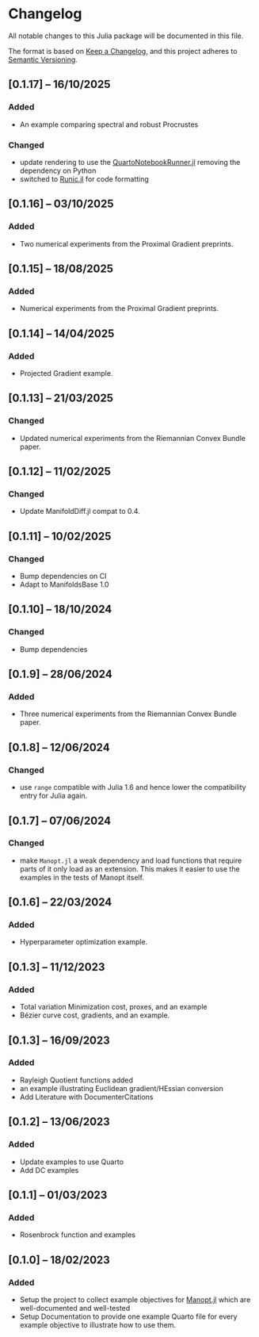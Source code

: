 # Changelog

All notable changes to this Julia package will be documented in this file.

The format is based on [Keep a Changelog](https://keepachangelog.com/en/1.0.0/),
and this project adheres to [Semantic Versioning](https://semver.org/spec/v2.0.0.html).

## [0.1.17] – 16/10/2025

### Added
  * An example comparing spectral and robust Procrustes

### Changed
  * update rendering to use the [QuartoNotebookRunner.jl](https://github.com/PumasAI/QuartoNotebookRunner.jl) removing the dependency on Python
  * switched to [Runic.jl](https://github.com/fredrikekre/Runic.jl) for code formatting

## [0.1.16] – 03/10/2025

### Added

* Two numerical experiments from the Proximal Gradient preprints.

## [0.1.15] – 18/08/2025

### Added

* Numerical experiments from the Proximal Gradient preprints.

## [0.1.14] – 14/04/2025

### Added

* Projected Gradient example.

## [0.1.13] – 21/03/2025

### Changed

* Updated numerical experiments from the Riemannian Convex Bundle paper.

## [0.1.12] – 11/02/2025

### Changed

* Update ManifoldDiff.jl compat to 0.4.

## [0.1.11] – 10/02/2025

### Changed

* Bump dependencies on CI
* Adapt to ManifoldsBase 1.0

## [0.1.10] – 18/10/2024

### Changed

* Bump dependencies

## [0.1.9] – 28/06/2024

### Added

* Three numerical experiments from the Riemannian Convex Bundle paper.

## [0.1.8] – 12/06/2024

### Changed

* use `range` compatible with Julia 1.6 and hence lower the compatibility entry for Julia again.

## [0.1.7] – 07/06/2024

### Changed

* make `Manopt.jl` a weak dependency and load functions that require parts of it
  only load as an extension. This makes it easier to use the examples in the tests
  of Manopt itself.

## [0.1.6] – 22/03/2024

### Added

* Hyperparameter optimization example.

## [0.1.3] – 11/12/2023

### Added

* Total variation Minimization cost, proxes, and an example
* Bézier curve cost, gradients, and an example.

## [0.1.3] – 16/09/2023

### Added

* Rayleigh Quotient functions added
* an example illustrating Euclidean gradient/HEssian conversion
* Add Literature with DocumenterCitations

## [0.1.2] – 13/06/2023

### Added

* Update examples to use Quarto
* Add DC examples

## [0.1.1] – 01/03/2023

### Added

* Rosenbrock function and examples

## [0.1.0] – 18/02/2023

### Added

* Setup the project to collect example objectives for [Manopt.jl](https://manopt.org) which are well-documented and well-tested
* Setup Documentation to provide one example Quarto file for every example objective to illustrate how to use them.
